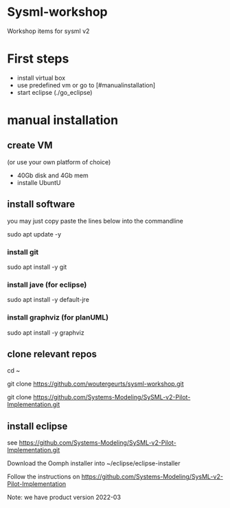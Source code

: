 # Sysml-workshop
Workshop items for sysml v2

# First steps

* install virtual box
* use predefined vm or go to [#manualinstallation]
* start eclipse (./go_eclipse)

# manual installation
## create VM 
(or use your own platform of choice)
* 40Gb disk and 4Gb mem
* installe UbuntU

## install software
you may just copy paste the lines below into the commandline

sudo apt update -y

### install git
sudo apt install -y git


### install jave (for eclipse)
sudo apt install -y default-jre

### install graphviz (for planUML)
sudo apt install -y graphviz

## clone relevant repos
cd ~

git clone https://github.com/woutergeurts/sysml-workshop.git

git clone https://github.com/Systems-Modeling/SySML-v2-Pilot-Implementation.git

## install eclipse

see https://github.com/Systems-Modeling/SySML-v2-Pilot-Implementation.git 

Download the Oomph installer into ~/eclipse/eclipse-installer

Follow the instructions on https://github.com/Systems-Modeling/SysML-v2-Pilot-Implementation

Note: we have product version 2022-03

